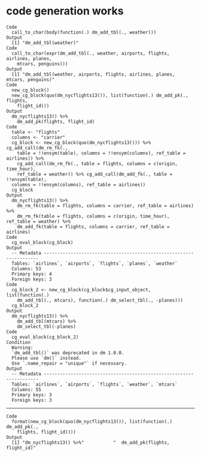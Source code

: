 # code generation works

    Code
      call_to_char(body(function(.) dm_add_tbl(., weather)))
    Output
      [1] "dm_add_tbl(weather)"
    Code
      call_to_char(expr(dm_add_tbl(., weather, airports, flights, airlines, planes,
        mtcars, penguins)))
    Output
      [1] "dm_add_tbl(weather, airports, flights, airlines, planes, mtcars, penguins)"
    Code
      new_cg_block()
      new_cg_block(quo(dm_nycflights13()), list(function(.) dm_add_pk(., flights,
        flight_id)))
    Output
      dm_nycflights13() %>%
        dm_add_pk(flights, flight_id)
    Code
      table <- "flights"
      columns <- "carrier"
      cg_block <- new_cg_block(quo(dm_nycflights13())) %>% cg_add_call(dm_rm_fk(.,
        table = !!ensym(table), columns = !!ensym(columns), ref_table = airlines)) %>%
        cg_add_call(dm_rm_fk(., table = flights, columns = c(origin, time_hour),
        ref_table = weather)) %>% cg_add_call(dm_add_fk(., table = !!ensym(table),
      columns = !!ensym(columns), ref_table = airlines))
      cg_block
    Output
      dm_nycflights13() %>%
        dm_rm_fk(table = flights, columns = carrier, ref_table = airlines) %>%
        dm_rm_fk(table = flights, columns = c(origin, time_hour), ref_table = weather) %>%
        dm_add_fk(table = flights, columns = carrier, ref_table = airlines)
    Code
      cg_eval_block(cg_block)
    Output
      -- Metadata --------------------------------------------------------------------
      Tables: `airlines`, `airports`, `flights`, `planes`, `weather`
      Columns: 53
      Primary keys: 4
      Foreign keys: 3
    Code
      cg_block_2 <- new_cg_block(cg_block$cg_input_object, list(function(.)
        dm_add_tbl(., mtcars), function(.) dm_select_tbl(., -planes)))
      cg_block_2
    Output
      dm_nycflights13() %>%
        dm_add_tbl(mtcars) %>%
        dm_select_tbl(-planes)
    Code
      cg_eval_block(cg_block_2)
    Condition
      Warning:
      `dm_add_tbl()` was deprecated in dm 1.0.0.
      Please use `dm()` instead.
      Use `.name_repair = "unique"` if necessary.
    Output
      -- Metadata --------------------------------------------------------------------
      Tables: `airlines`, `airports`, `flights`, `weather`, `mtcars`
      Columns: 55
      Primary keys: 3
      Foreign keys: 3

---

    Code
      format(new_cg_block(quo(dm_nycflights13()), list(function(.) dm_add_pk(.,
        flights, flight_id))))
    Output
      [1] "dm_nycflights13() %>%"           "  dm_add_pk(flights, flight_id)"

